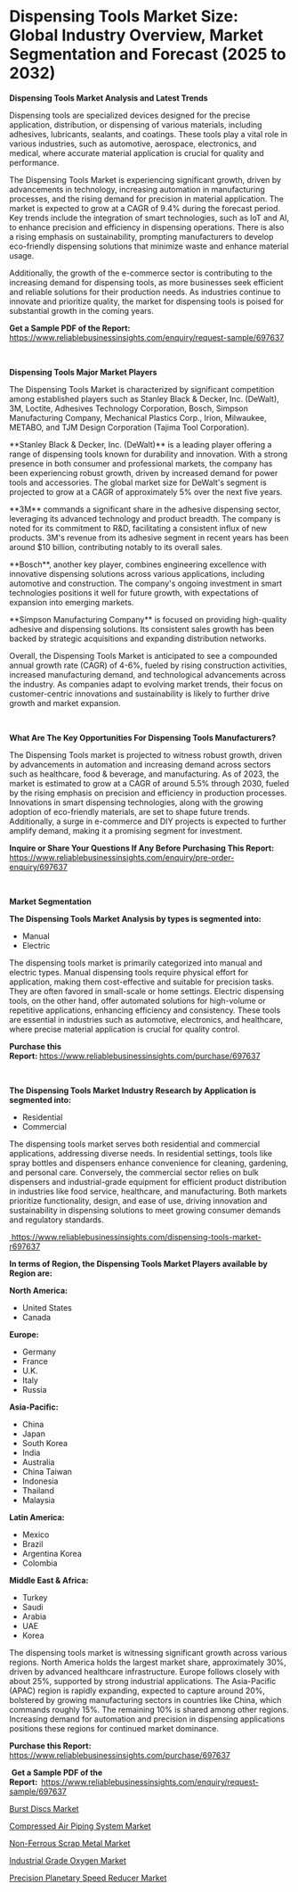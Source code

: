 <p><h1>Dispensing Tools Market Size: Global Industry Overview, Market Segmentation and Forecast (2025 to 2032)</h1></p><p><strong>Dispensing Tools Market Analysis and Latest Trends</strong></p>
<p><p>Dispensing tools are specialized devices designed for the precise application, distribution, or dispensing of various materials, including adhesives, lubricants, sealants, and coatings. These tools play a vital role in various industries, such as automotive, aerospace, electronics, and medical, where accurate material application is crucial for quality and performance.</p><p>The Dispensing Tools Market is experiencing significant growth, driven by advancements in technology, increasing automation in manufacturing processes, and the rising demand for precision in material application. The market is expected to grow at a CAGR of 9.4% during the forecast period. Key trends include the integration of smart technologies, such as IoT and AI, to enhance precision and efficiency in dispensing operations. There is also a rising emphasis on sustainability, prompting manufacturers to develop eco-friendly dispensing solutions that minimize waste and enhance material usage.</p><p>Additionally, the growth of the e-commerce sector is contributing to the increasing demand for dispensing tools, as more businesses seek efficient and reliable solutions for their production needs. As industries continue to innovate and prioritize quality, the market for dispensing tools is poised for substantial growth in the coming years.</p></p>
<p><strong>Get a Sample PDF of the Report:&nbsp;</strong> <a href="https://www.reliablebusinessinsights.com/enquiry/request-sample/697637?utm_campaign=84&utm_medium=2&utm_source=Github&utm_content=ia&utm_term=23032025&utm_id=dispensing-tools">https://www.reliablebusinessinsights.com/enquiry/request-sample/697637</a></p>
<p>&nbsp;</p>
<p><strong>Dispensing Tools Major Market Players</strong></p>
<p><p>The Dispensing Tools Market is characterized by significant competition among established players such as Stanley Black & Decker, Inc. (DeWalt), 3M, Loctite, Adhesives Technology Corporation, Bosch, Simpson Manufacturing Company, Mechanical Plastics Corp., Irion, Milwaukee, METABO, and TJM Design Corporation (Tajima Tool Corporation). </p><p>**Stanley Black & Decker, Inc. (DeWalt)** is a leading player offering a range of dispensing tools known for durability and innovation. With a strong presence in both consumer and professional markets, the company has been experiencing robust growth, driven by increased demand for power tools and accessories. The global market size for DeWalt's segment is projected to grow at a CAGR of approximately 5% over the next five years.</p><p>**3M** commands a significant share in the adhesive dispensing sector, leveraging its advanced technology and product breadth. The company is noted for its commitment to R&D, facilitating a consistent influx of new products. 3M's revenue from its adhesive segment in recent years has been around $10 billion, contributing notably to its overall sales.</p><p>**Bosch**, another key player, combines engineering excellence with innovative dispensing solutions across various applications, including automotive and construction. The company's ongoing investment in smart technologies positions it well for future growth, with expectations of expansion into emerging markets.</p><p>**Simpson Manufacturing Company** is focused on providing high-quality adhesive and dispensing solutions. Its consistent sales growth has been backed by strategic acquisitions and expanding distribution networks. </p><p>Overall, the Dispensing Tools Market is anticipated to see a compounded annual growth rate (CAGR) of 4-6%, fueled by rising construction activities, increased manufacturing demand, and technological advancements across the industry. As companies adapt to evolving market trends, their focus on customer-centric innovations and sustainability is likely to further drive growth and market expansion.</p></p>
<p>&nbsp;</p>
<p><strong>What Are The Key Opportunities For Dispensing Tools Manufacturers?</strong></p>
<p><p>The Dispensing Tools market is projected to witness robust growth, driven by advancements in automation and increasing demand across sectors such as healthcare, food & beverage, and manufacturing. As of 2023, the market is estimated to grow at a CAGR of around 5.5% through 2030, fueled by the rising emphasis on precision and efficiency in production processes. Innovations in smart dispensing technologies, along with the growing adoption of eco-friendly materials, are set to shape future trends. Additionally, a surge in e-commerce and DIY projects is expected to further amplify demand, making it a promising segment for investment.</p></p>
<p><strong>Inquire or Share Your Questions If Any Before Purchasing This Report:</strong> <a href="https://www.reliablebusinessinsights.com/enquiry/pre-order-enquiry/697637?utm_campaign=84&utm_medium=2&utm_source=Github&utm_content=ia&utm_term=23032025&utm_id=dispensing-tools">https://www.reliablebusinessinsights.com/enquiry/pre-order-enquiry/697637</a></p>
<p>&nbsp;</p>
<p><strong>Market Segmentation</strong></p>
<p><strong>The Dispensing Tools Market Analysis by types is segmented into:</strong></p>
<p><ul><li>Manual</li><li>Electric</li></ul></p>
<p><p>The dispensing tools market is primarily categorized into manual and electric types. Manual dispensing tools require physical effort for application, making them cost-effective and suitable for precision tasks. They are often favored in small-scale or home settings. Electric dispensing tools, on the other hand, offer automated solutions for high-volume or repetitive applications, enhancing efficiency and consistency. These tools are essential in industries such as automotive, electronics, and healthcare, where precise material application is crucial for quality control.</p></p>
<p><strong>Purchase this Report:&nbsp;</strong><a href="https://www.reliablebusinessinsights.com/purchase/697637?utm_campaign=84&utm_medium=2&utm_source=Github&utm_content=ia&utm_term=23032025&utm_id=dispensing-tools">https://www.reliablebusinessinsights.com/purchase/697637</a></p>
<p>&nbsp;</p>
<p><strong>The Dispensing Tools Market Industry Research by Application is segmented into:</strong></p>
<p><ul><li>Residential</li><li>Commercial</li></ul></p>
<p><p>The dispensing tools market serves both residential and commercial applications, addressing diverse needs. In residential settings, tools like spray bottles and dispensers enhance convenience for cleaning, gardening, and personal care. Conversely, the commercial sector relies on bulk dispensers and industrial-grade equipment for efficient product distribution in industries like food service, healthcare, and manufacturing. Both markets prioritize functionality, design, and ease of use, driving innovation and sustainability in dispensing solutions to meet growing consumer demands and regulatory standards.</p></p>
<p><a href="https://www.reliablebusinessinsights.com/dispensing-tools-market-r697637?utm_campaign=84&utm_medium=2&utm_source=Github&utm_content=ia&utm_term=23032025&utm_id=dispensing-tools">&nbsp;https://www.reliablebusinessinsights.com/dispensing-tools-market-r697637</a></p>
<p><strong>In terms of Region, the Dispensing Tools Market Players available by Region are:</strong></p>
<p>
    <p> <strong> North America: </strong>
        <ul>
            <li>United States</li>
            <li>Canada</li>
        </ul>
        </p> 
    <p> <strong> Europe: </strong>
        <ul>
            <li>Germany</li>
            <li>France</li>
            <li>U.K.</li>
            <li>Italy</li>
            <li>Russia</li>
        </ul>
        </p> 
    <p> <strong> Asia-Pacific: </strong>
        <ul>
            <li>China</li>
            <li>Japan</li>
            <li>South Korea</li>
            <li>India</li>
            <li>Australia</li>
            <li>China Taiwan</li>
            <li>Indonesia</li>
            <li>Thailand</li>
            <li>Malaysia</li>
        </ul>
        </p> 
    <p> <strong> Latin America: </strong>
        <ul>
            <li>Mexico</li>
            <li>Brazil</li>
            <li>Argentina Korea</li>
            <li>Colombia</li>
        </ul>
        </p> 
    <p> <strong> Middle East & Africa: </strong>
        <ul>
            <li>Turkey</li>
            <li>Saudi</li>
            <li>Arabia</li>
            <li>UAE</li>
            <li>Korea</li>
        </ul>
    </p>
    </p>
<p><p>The dispensing tools market is witnessing significant growth across various regions. North America holds the largest market share, approximately 30%, driven by advanced healthcare infrastructure. Europe follows closely with about 25%, supported by strong industrial applications. The Asia-Pacific (APAC) region is rapidly expanding, expected to capture around 20%, bolstered by growing manufacturing sectors in countries like China, which commands roughly 15%. The remaining 10% is shared among other regions. Increasing demand for automation and precision in dispensing applications positions these regions for continued market dominance.</p></p>
<p><strong>Purchase this Report: </strong><a href="https://www.reliablebusinessinsights.com/purchase/697637?utm_campaign=84&utm_medium=2&utm_source=Github&utm_content=ia&utm_term=23032025&utm_id=dispensing-tools">https://www.reliablebusinessinsights.com/purchase/697637</a></p>
<p>&nbsp;<strong>Get a Sample PDF of the Report:&nbsp;&nbsp;</strong><a href="https://www.reliablebusinessinsights.com/enquiry/request-sample/697637?utm_campaign=84&utm_medium=2&utm_source=Github&utm_content=ia&utm_term=23032025&utm_id=dispensing-tools">https://www.reliablebusinessinsights.com/enquiry/request-sample/697637</a></p>
<p><strong></strong></p>
<p><p><a href="https://github.com/dukerghostki/Market-Research-Report-List-1/blob/main/burst-discs-market.md?utm_campaign=84&utm_medium=2&utm_source=Github&utm_content=ia&utm_term=23032025&utm_id=dispensing-tools">Burst Discs Market</a></p><p><a href="https://github.com/janotjuljo/Market-Research-Report-List-1/blob/main/compressed-air-piping-system-market.md?utm_campaign=84&utm_medium=2&utm_source=Github&utm_content=ia&utm_term=23032025&utm_id=dispensing-tools">Compressed Air Piping System Market</a></p><p><a href="https://github.com/keohannchavo/Market-Research-Report-List-1/blob/main/non-ferrous-scrap-metal-market.md?utm_campaign=84&utm_medium=2&utm_source=Github&utm_content=ia&utm_term=23032025&utm_id=dispensing-tools">Non-Ferrous Scrap Metal Market</a></p><p><a href="https://github.com/ssaradulai/Market-Research-Report-List-1/blob/main/industrial-grade-oxygen-market.md?utm_campaign=84&utm_medium=2&utm_source=Github&utm_content=ia&utm_term=23032025&utm_id=dispensing-tools">Industrial Grade Oxygen Market</a></p><p><a href="https://github.com/taveyasenay/Market-Research-Report-List-1/blob/main/precision-planetary-speed-reducer-market.md?utm_campaign=84&utm_medium=2&utm_source=Github&utm_content=ia&utm_term=23032025&utm_id=dispensing-tools">Precision Planetary Speed Reducer Market</a></p></p>